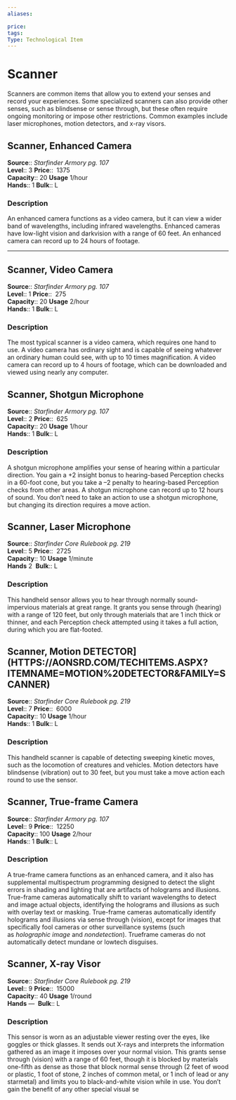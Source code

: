 ```yaml
---
aliases: 

price:  
tags: 
Type: Technological Item
---
```


# Scanner

Scanners are common items that allow you to extend your senses and record your experiences. Some specialized scanners can also provide other senses, such as blindsense or sense through, but these often require ongoing monitoring or impose other restrictions. Common examples include laser microphones, motion detectors, and x-ray visors.  

## Scanner, Enhanced Camera

**Source**:: _Starfinder Armory pg. 107_  
**Level**:: 3
**Price**::  1375  
**Capacity**:: 20 **Usage** 1/hour  
**Hands**:: 1
**Bulk**:: L

### Description

An enhanced camera functions as a video camera, but it can view a wider band of wavelengths, including infrared wavelengths. Enhanced cameras have low-light vision and darkvision with a range of 60 feet. An enhanced camera can record up to 24 hours of footage.

---

## Scanner, Video Camera

**Source**:: _Starfinder Armory pg. 107_  
**Level**:: 1
**Price**::  275  
**Capacity**:: 20 **Usage** 2/hour  
**Hands**:: 1
**Bulk**:: L

### Description

The most typical scanner is a video camera, which requires one hand to use. A video camera has ordinary sight and is capable of seeing whatever an ordinary human could see, with up to 10 times magnification. A video camera can record up to 4 hours of footage, which can be downloaded and viewed using nearly any computer.

## Scanner, Shotgun Microphone

**Source**:: _Starfinder Armory pg. 107_  
**Level**:: 2
**Price**::  625  
**Capacity**:: 20 **Usage** 1/hour  
**Hands**:: 1
**Bulk**:: L

### Description

A shotgun microphone amplifies your sense of hearing within a particular direction. You gain a +2 insight bonus to hearing-based Perception checks in a 60-foot cone, but you take a –2 penalty to hearing-based Perception checks from other areas. A shotgun microphone can record up to 12 hours of sound. You don’t need to take an action to use a shotgun microphone, but changing its direction requires a move action.

## Scanner, Laser Microphone

**Source**:: _Starfinder Core Rulebook pg. 219_  
**Level**:: 5
**Price**::  2725  
**Capacity**:: 10 **Usage** 1/minute  
**Hands** 2 
**Bulk**:: L

### Description

This handheld sensor allows you to hear through normally sound-impervious materials at great range. It grants you sense through (hearing) with a range of 120 feet, but only through materials that are 1 inch thick or thinner, and each Perception check attempted using it takes a full action, during which you are flat-footed.

## Scanner, Motion DETECTOR](HTTPS://AONSRD.COM/TECHITEMS.ASPX?ITEMNAME=MOTION%20DETECTOR&FAMILY=SCANNER)

**Source**:: _Starfinder Core Rulebook pg. 219_  
**Level**:: 7
**Price**::  6000  
**Capacity**:: 10 **Usage** 1/hour  
**Hands**:: 1
**Bulk**:: L

### Description

This handheld scanner is capable of detecting sweeping kinetic moves, such as the locomotion of creatures and vehicles. Motion detectors have blindsense (vibration) out to 30 feet, but you must take a move action each round to use the sensor.

## Scanner, True-frame Camera

**Source**:: _Starfinder Armory pg. 107_  
**Level**:: 9
**Price**::  12250  
**Capacity**:: 100 **Usage** 2/hour  
**Hands**:: 1
**Bulk**:: L

### Description

A true-frame camera functions as an enhanced camera, and it also has supplemental multispectrum programming designed to detect the slight errors in shading and lighting that are artifacts of holograms and illusions. True-frame cameras automatically shift to variant wavelengths to detect and image actual objects, identifying the holograms and illusions as such with overlay text or masking. True-frame cameras automatically identify holograms and illusions via sense through (vision), except for images that specifically fool cameras or other surveillance systems (such as _holographic image_ and _nondetection_). Trueframe cameras do not automatically detect mundane or lowtech disguises.

## Scanner, X-ray Visor

**Source**:: _Starfinder Core Rulebook pg. 219_  
**Level**:: 9
**Price**::  15000  
**Capacity**:: 40 **Usage** 1/round  
**Hands** — 
**Bulk**:: L

### Description

This sensor is worn as an adjustable viewer resting over the eyes, like goggles or thick glasses. It sends out X-rays and interprets the information gathered as an image it imposes over your normal vision. This grants sense through (vision) with a range of 60 feet, though it is blocked by materials one-fifth as dense as those that block normal sense through (2 feet of wood or plastic, 1 foot of stone, 2 inches of common metal, or 1 inch of lead or any starmetal) and limits you to black-and-white vision while in use. You don’t gain the benefit of any other special visual se
